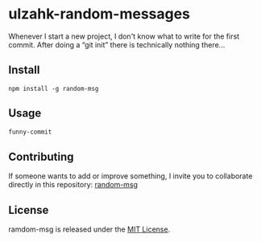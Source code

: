 # ulzahk-random-messages

Whenever I start a new project, I don't know what to write for the first commit. After doing a “git init” there is technically nothing there...

## Install

```npm
npm install -g random-msg
```

## Usage

```bash
funny-commit
```

## Contributing
If someone wants to add or improve something, I invite you to collaborate directly in this repository: [random-msg](https://github.com/Ulzahk/ulzahk-random-messages)

## License
ramdom-msg is released under the [MIT License](https://opensource.org/licenses/MIT).
